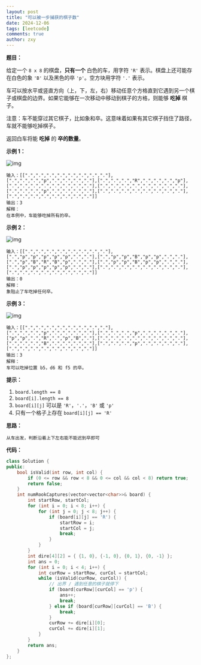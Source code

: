 ```yaml
---
layout: post
title: "可以被一步捕获的棋子数"
date: 2024-12-06
tags: [leetcode]
comments: true
author: zxy
---
```


**题目：**

给定一个 `8 x 8` 的棋盘，**只有一个** 白色的车，用字符 `'R'` 表示。棋盘上还可能存在白色的象 `'B'` 以及黑色的卒 `'p'`。空方块用字符 `'.'` 表示。

车可以按水平或竖直方向（上，下，左，右）移动任意个方格直到它遇到另一个棋子或棋盘的边界。如果它能够在一次移动中移动到棋子的方格，则能够 **吃掉** 棋子。

注意：车不能穿过其它棋子，比如象和卒。这意味着如果有其它棋子挡住了路径，车就不能够吃掉棋子。

返回白车将能 **吃掉** 的 **卒的数量**。

**示例 1：**

![img](https://assets.leetcode-cn.com/aliyun-lc-upload/uploads/2019/02/23/1253_example_1_improved.PNG)

```
输入：[[".",".",".",".",".",".",".","."],[".",".",".","p",".",".",".","."],[".",".",".","R",".",".",".","p"],[".",".",".",".",".",".",".","."],[".",".",".",".",".",".",".","."],[".",".",".","p",".",".",".","."],[".",".",".",".",".",".",".","."],[".",".",".",".",".",".",".","."]]
输出：3
解释：
在本例中，车能够吃掉所有的卒。
```

**示例 2：**

![img](https://assets.leetcode-cn.com/aliyun-lc-upload/uploads/2019/02/23/1253_example_2_improved.PNG)

```
输入：[[".",".",".",".",".",".",".","."],[".","p","p","p","p","p",".","."],[".","p","p","B","p","p",".","."],[".","p","B","R","B","p",".","."],[".","p","p","B","p","p",".","."],[".","p","p","p","p","p",".","."],[".",".",".",".",".",".",".","."],[".",".",".",".",".",".",".","."]]
输出：0
解释：
象阻止了车吃掉任何卒。
```

**示例 3：**

![img](https://assets.leetcode-cn.com/aliyun-lc-upload/uploads/2019/02/23/1253_example_3_improved.PNG)

```
输入：[[".",".",".",".",".",".",".","."],[".",".",".","p",".",".",".","."],[".",".",".","p",".",".",".","."],["p","p",".","R",".","p","B","."],[".",".",".",".",".",".",".","."],[".",".",".","B",".",".",".","."],[".",".",".","p",".",".",".","."],[".",".",".",".",".",".",".","."]]
输出：3
解释：
车可以吃掉位置 b5，d6 和 f5 的卒。
```

**提示：**

1. `board.length == 8`
2. `board[i].length == 8`
3. `board[i][j]` 可以是 `'R'`，`'.'`，`'B'` 或 `'p'`
4. 只有一个格子上存在 `board[i][j] == 'R'`

**思路：**

```
从车出发，判断沿着上下左右能不能迟到卒即可
```

**代码：**

```cpp
class Solution {
public:
    bool isValid(int row, int col) {
        if (0 <= row && row < 8 && 0 <= col && col < 8) return true;
        return false;
    }
    int numRookCaptures(vector<vector<char>>& board) {
        int startRow, startCol;
        for (int i = 0; i < 8; i++) {
            for (int j = 0; j < 8; j++) {
                if (board[i][j] == 'R') {
                    startRow = i;
                    startCol = j;
                    break;
                }
            }
        }
        int dire[4][2] = { {1, 0}, {-1, 0}, {0, 1}, {0, -1} };
        int ans = 0;
        for (int i = 0; i < 4; i++) {
            int curRow = startRow, curCol = startCol;
            while (isValid(curRow, curCol)) {
                // 出界 / 遇到任意的棋子就停下
                if (board[curRow][curCol] == 'p') {
                    ans++;
                    break;
                } else if (board[curRow][curCol] == 'B') {
                    break;
                }
                curRow += dire[i][0];
                curCol += dire[i][1];
            }
        }
        return ans;
    }
};
```
